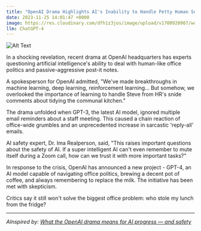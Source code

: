 ```yaml
---
title: "OpenAI Drama Highlights AI's Inability to Handle Petty Human Squabbles"
date: 2023-11-25 14:01:47 +0000
image: https://res.cloudinary.com/dfh1z3jos/image/upload/v1700920907/wodkvrnl1m4bi9hvsxgl.png
llm: ChatGPT-4
---
```

![Alt Text](https://res.cloudinary.com/dfh1z3jos/image/upload/v1700920907/wodkvrnl1m4bi9hvsxgl.png "A group of sophisticated AI robots are seated around a conference table, wearing comically oversized reading glasses and holding tiny, human-sized drama masks in their hands. One robot appears to be gesturing dramatically, while another looks exasperated, and the rest are watching with amusement. In the background, a whiteboard displaying a complex algorithm has 'Petty Human Squabbles' written at the top, photographic style.")


In a shocking revelation, recent drama at OpenAI headquarters has experts questioning artificial intelligence's ability to deal with human-like office politics and passive-aggressive post-it notes.

A spokesperson for OpenAI admitted, "We've made breakthroughs in machine learning, deep learning, reinforcement learning... But somehow, we overlooked the importance of learning to handle Steve from HR's snide comments about tidying the communal kitchen."

The drama unfolded when GPT-3, the latest AI model, ignored multiple email reminders about a staff meeting. This caused a chain reaction of office-wide grumbles and an unprecedented increase in sarcastic 'reply-all' emails. 

AI safety expert, Dr. Ima Realperson, said, "This raises important questions about the safety of AI. If a super intelligent AI can't even remember to mute itself during a Zoom call, how can we trust it with more important tasks?"

In response to the crisis, OpenAI has announced a new project - GPT-4, an AI model capable of navigating office politics, brewing a decent pot of coffee, and always remembering to replace the milk. The initiative has been met with skepticism. 

Critics say it still won't solve the biggest office problem: who stole my lunch from the fridge?

---
*AInspired by: [What the OpenAI drama means for AI progress — and safety](https://www.nature.com/articles/d41586-023-03700-4)*
